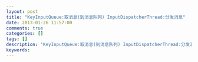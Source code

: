 ```yaml
---
layout: post
title: "KeyInputQueue:取消息(到消息队列) InputDispatcherThread:分发消息"
date: 2013-01-26 11:57:00 
comments: true
categories: []
tags: []
description: "KeyInputQueue:取消息(到消息队列) InputDispatcherThread:分发消息"
keywords: 
---
```





